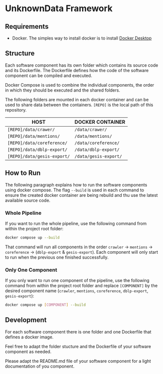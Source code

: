 # UnknownData Framework


## Requirements 
* Docker. The simples way to install docker is to install [Docker Desktop](https://docs.docker.com/desktop/)


## Structure

Each software component has its own folder which contains its source code and its Dockerfile. 
The Dockerfile defines how the code of the software component can be compiled and executed. 

Docker Compose is used to combine the individual components, the order in which they should be executed and the shared folders. 

The following folders are mounted in each docker container and can be used to share data between the containers. `[REPO]` is the local path of this repository.

| HOST                       | DOCKER CONTAINER      |
| ---------------------------|-----------------------|
| `[REPO]/data/crawer/`      | `/data/crawer/`       |
| `[REPO]/data/mentions/`    | `/data/mentions/`     |
| `[REPO]/data/coreference/` | `/data/coreference/`  |
| `[REPO]/data/dblp-export/` | `/data/dblp-export/`  |
| `[REPO]/data/gesis-export/` | `/data/gesis-export/`  |


## How to Run
The following paragraph explains how to run the software components using docker compose. The flag `--build` is used in each command to ensure the created docker container are being rebuild and thu use the latest available source code.

### Whole Pipeline
If you want to run the whole pipeline, use the following command from within the project root folder:

```bash
docker compose up --build
```

That command will run all components in the order `crawler` -> `mentions` -> `coreference` -> (`dblp-export` & `gesis-export`). Each component will only start to run when the previous one finished successfully. 

### Only One Component
If you only want to run one component of the pipeline, use the following command from within the project root folder and replace `[COMPONENT]` by the desired component name (`crawler`, `mentions`, `coreference`, `dblp-export`, `gesis-export`):

```bash
docker compose up [COMPONENT] --build
```

## Development
For each software component there is one folder and one Dockerfile that defines a docker image. 

Feel free to adapt the folder stucture and the Dockerfile of your software component as needed. 

Please adapt the README.md file of your software component for a light documentation of you component.